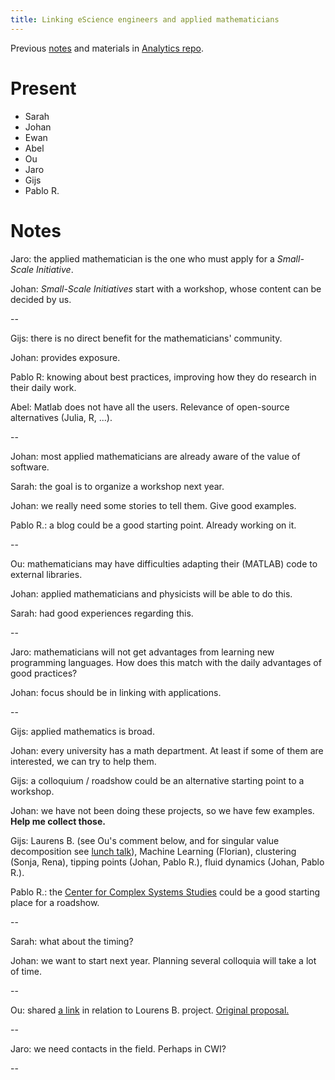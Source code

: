 ```yaml
---
title: Linking eScience engineers and applied mathematicians
---
```


Previous
[notes](https://github.com/NLeSC/Analytics-SIG/blob/master/Meetings/20210621/notes.md)
and materials in [Analytics
repo](https://github.com/NLeSC/Analytics-SIG).

Present
=======

-   Sarah
-   Johan
-   Ewan
-   Abel
-   Ou
-   Jaro
-   Gijs
-   Pablo R.

Notes
=====

Jaro: the applied mathematician is the one who must apply for a
*Small-Scale Initiative*.

Johan: *Small-Scale Initiatives* start with a workshop, whose content
can be decided by us.

\--

Gijs: there is no direct benefit for the mathematicians' community.

Johan: provides exposure.

Pablo R: knowing about best practices, improving how they do research in
their daily work.

Abel: Matlab does not have all the users. Relevance of open-source
alternatives (Julia, R, ...).

\--

Johan: most applied mathematicians are already aware of the value of
software.

Sarah: the goal is to organize a workshop next year.

Johan: we really need some stories to tell them. Give good examples.

Pablo R.: a blog could be a good starting point. Already working on it.

\--

Ou: mathematicians may have difficulties adapting their (MATLAB) code to
external libraries.

Johan: applied mathematicians and physicists will be able to do this.

Sarah: had good experiences regarding this.

\--

Jaro: mathematicians will not get advantages from learning new
programming languages. How does this match with the daily advantages of
good practices?

Johan: focus should be in linking with applications.

\--

Gijs: applied mathematics is broad.

Johan: every university has a math department. At least if some of them
are interested, we can try to help them.

Gijs: a colloquium / roadshow could be an alternative starting point to
a workshop.

Johan: we have not been doing these projects, so we have few examples.
**Help me collect those.**

Gijs: Laurens B. (see Ou's comment below, and for singular value
decomposition see [lunch
talk](https://web.microsoftstream.com/video/4c7cc173-0783-4f3f-8bf7-d51f87781517)),
Machine Learning (Florian), clustering (Sonja, Rena), tipping points
(Johan, Pablo R.), fluid dynamics (Johan, Pablo R.).

Pablo R.: the [Center for Complex Systems
Studies](https://www.uu.nl/en/research/centre-for-complex-systems-studies-ccss)
could be a good starting place for a roadshow.

\--

Sarah: what about the timing?

Johan: we want to start next year. Planning several colloquia will take
a lot of time.

\--

Ou: shared [a link](https://cgc.readthedocs.io/en/latest/) in relation
to Lourens B. project. [Original
proposal.](https://nlesc.sharepoint.com/sites/all/Shared%20Documents/Forms/AllItems.aspx?id=%2Fsites%2Fall%2FShared%20Documents%2FNLeSC%20project%20proposals%20under%20our%20calls%2FFor%20Analysis%2F2018%2FASDI%202018%2FSubmitted%20Pre%20Proposals%2FASDI%2E2018%2E035%20%2D%20Zurita%2DMilla%2Epdf&parent=%2Fsites%2Fall%2FShared%20Documents%2FNLeSC%20project%20proposals%20under%20our%20calls%2FFor%20Analysis%2F2018%2FASDI%202018%2FSubmitted%20Pre%20Proposals)

\--

Jaro: we need contacts in the field. Perhaps in CWI?

\--
